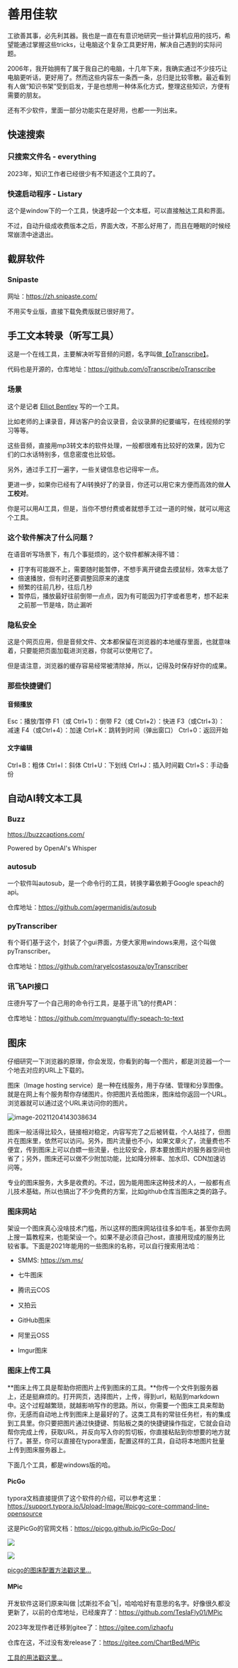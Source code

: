 # 善用佳软



工欲善其事，必先利其器。我也是一直在有意识地研究一些计算机应用的技巧，希望能通过掌握这些tricks，让电脑这个复杂工具更好用，解决自己遇到的实际问题。



2006年，我开始拥有了属于我自己的电脑，十几年下来，我确实通过不少技巧让电脑更听话，更好用了。然而这些内容东一条西一条，总归是比较零散。最近看到有人做“知识书架”受到启发，于是也想用一种体系化方式，整理这些知识，方便有需要的朋友。



还有不少软件，里面一部分功能实在是好用，也都一一列出来。



## 快速搜索



### 只搜索文件名 - everything

2023年，知识工作者已经很少有不知道这个工具的了。



### 快速启动程序 - Listary

这个是window下的一个工具，快速呼起一个文本框，可以直接触达工具和界面。

不过，自动升级成收费版本之后，界面大改，不那么好用了，而且在睡眠的时候经常崩溃中途退出。







## 截屏软件



### Snipaste

网址：https://zh.snipaste.com/

不用买专业版，直接下载免费版就已很好用了。





## 手工文本转录（听写工具）

这是一个在线工具，主要解决听写音频的问题，名字叫做[【oTranscribe】](https://otranscribe.com/)。

代码也是开源的，仓库地址：https://github.com/oTranscribe/oTranscribe



### 场景

这个是记者 [Elliot Bentley](https://twitter.com/elliot_bentley) 写的一个工具。

比如老师的上课录音，拜访客户的会议录音，会议录屏的纪要编写，在线视频的学习等等。

这些音频，直接用mp3转文本的软件处理，一般都很难有比较好的效果，因为它们的口水话特别多，信息密度也比较低。

另外，通过手工打一遍字，一些关键信息也记得牢一点。

更进一步，如果你已经有了AI转换好了的录音，你还可以用它来方便而高效的做**人工校对**。

你是可以用AI工具，但是，当你不想付费或者就想手工过一道的时候，就可以用这个工具。



### 这个软件解决了什么问题？

在语音听写场景下，有几个事挺烦的，这个软件都解决得不错：

* 打字有可能跟不上，需要随时能暂停，不想手离开键盘去摸鼠标，效率太低了
* 倍速播放，但有时还要调整回原来的速度
* 频繁的往前几秒，往后几秒
* 暂停后，播放最好往前倒带一点点，因为有可能因为打字或者思考，想不起来之前那一节是啥，防止漏听



### 隐私安全

这是个网页应用，但是音频文件、文本都保留在浏览器的本地缓存里面，也就意味着，只要能把页面加载进浏览器，你就可以使用它了。

但是请注意，浏览器的缓存容易经常被清除掉，所以，记得及时保存好你的成果。



### 那些快捷键们



#### 音频播放

Esc：播放/暂停
F1（或 Ctrl+1）：倒带
F2（或 Ctrl+2）：快进
F3（或Ctrl+3）：减速
F4（或Ctrl+4）：加速
Ctrl+K：跳转到时间（弹出窗口）
Ctrl+0：返回开始

#### 文字编辑

Ctrl+B：粗体
Ctrl+I：斜体
Ctrl+U：下划线
Ctrl+J：插入时间戳
Ctrl+S：手动备份



## 自动AI转文本工具



### Buzz

https://buzzcaptions.com/

Powered by OpenAI's Whisper



### autosub

一个软件叫autosub，是一个命令行的工具，转换字幕依赖于Google speach的api。

仓库地址：https://github.com/agermanidis/autosub



### pyTranscriber

有个哥们基于这个，封装了个gui界面，方便大家用windows来用，这个叫做pyTranscriber。

仓库地址：https://github.com/raryelcostasouza/pyTranscriber



### 讯飞API接口

庄德升写了一个自己用的命令行工具，是基于讯飞的付费API：

仓库地址：https://github.com/mrguangtu/ifly-speach-to-text



## 图床

仔细研究一下浏览器的原理，你会发现，你看到的每一个图片，都是浏览器一个一个地去对应的URL上下载的。



图床（Image hosting service）是一种在线服务，用于存储、管理和分享图像。就是在网上有个服务帮你存储图片。你把图片丢给图床，图床给你返回一个URL。浏览器就可以通过这个URL来访问你的图片。

![image-20211204143038634](images/NVnW5xaQJRYZg8r.png?raw=true)

图床一般活得比较久，链接相对稳定，内容写完了之后被转载，个人站挂了，但图片在图床里，依然可以访问。另外，图片流量也不小，如果文章火了，流量费也不便宜，传到图床上可以白嫖一些流量，也比较安全，原本要放图片的服务器空间也省了；另外，图床还可以做不少附加功能，比如降分辨率、加水印、CDN加速访问等。



专业的图床服务，大多是收费的。不过，因为能用图床这种技术的人，一般都有点儿技术基础，所以也搞出了不少免费的方案，比如github仓库当图床之类的路子。



### 图床网站

架设一个图床真心没啥技术门槛，所以这样的图床网站往往多如牛毛，甚至你去网上搜一篇教程来，也能架设一个。如果不是必须自己host，直接用现成的服务比较省事。下面是2021年能用的一些图床的名称，可以自行搜索用法哈：



- SMMS: https://sm.ms/

- 七牛图床

- 腾讯云COS

- 又拍云

- GitHub图床

- 阿里云OSS

- Imgur图床



### 图床上传工具

**图床上传工具是帮助你把图片上传到图床的工具。**你传一个文件到服务器上，还是挺麻烦的。打开网页，选择图片，上传，得到url，粘贴到markdown中。这个过程越繁琐，就越影响写作的思路。所以，你需要一个图床工具来帮助你，无感而自动地上传到图床上是最好的了。这类工具有的常驻任务栏，有的集成到工具里。你只要把图片通过快捷键、剪贴板之类的快捷键操作指定，它就会自动帮你完成上传，获取URL，并反向写入你的剪切板，你直接粘贴到你想要的地方就行了。甚至，你可以直接在typora里面，配置这样的工具，自动将本地图片批量上传到图床服务器上。



下面几个工具，都是windows版的哈。



#### PicGo

typora文档直接提供了这个软件的介绍，可以参考这里：https://support.typora.io/Upload-Image/#picgo-core-command-line-opensource



这是PicGo的官网文档：https://picgo.github.io/PicGo-Doc/



![](images/New_LOGO-150.png?raw=true)



![](images/picgo-2.0.gif?raw=true)



[picgo的图床配置方法戳这里...](https://picgo.github.io/PicGo-Doc/zh/guide/config.html#%E5%9B%BE%E5%BA%8A%E5%8C%BA)





#### MPic

开发软件这哥们原来叫做 |忒斯拉不会飞|，哈哈哈好有意思的名字。好像很久都没更新了，以前的仓库地址，已经废弃了：https://github.com/TeslaFly01/MPic

2023年发现作者迁移到gitee了：https://gitee.com/izhaofu

仓库在这，不过没有发release了：https://gitee.com/ChartBed/MPic



[工具的用法戳这里...](https://elmagnifico.tech/2018/08/14/MPic/)

